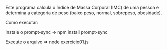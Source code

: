 Este programa calcula o Índice de Massa Corporal (IMC) de uma pessoa e determina a categoria de peso (baixo peso, normal, sobrepeso, obesidade).

Como executar:

Instale o prompt-sync => npm install prompt-sync

Execute o arquivo => node exercicio01.js